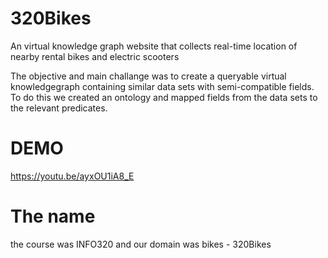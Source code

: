 # 320Bikes
An virtual knowledge graph website that collects real-time location of nearby rental bikes and electric scooters

The objective and main challange was to create a queryable virtual knowledgegraph containing similar data sets with semi-compatible fields. To do this we created an ontology and mapped fields from the data sets to the relevant predicates.

# DEMO
https://youtu.be/ayxOU1iA8_E

# The name
the course was INFO320 and our domain was bikes - 320Bikes

